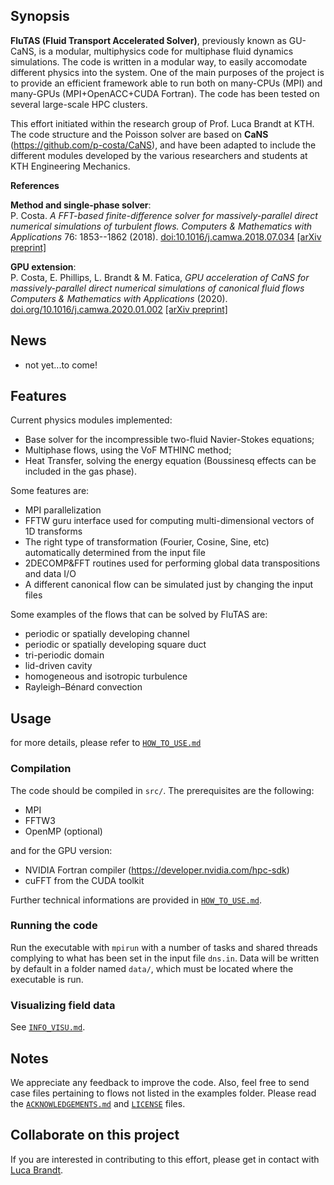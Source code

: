 ## Synopsis

**FluTAS (Fluid Transport Accelerated Solver)**, previously known as GU-CaNS, is a modular, multiphysics code for multiphase fluid dynamics simulations. The code is written in a modular way, to easily accomodate different physics into the system. One of the main purposes of the project is to provide an efficient framework able to run both on many-CPUs (MPI) and many-GPUs (MPI+OpenACC+CUDA Fortran). The code has been tested on several large-scale HPC clusters.

This effort initiated within the research group of Prof. Luca Brandt at KTH. The code structure and the Poisson solver are based on **CaNS** (https://github.com/p-costa/CaNS), and have been adapted to include the different modules developed by the various researchers and students at KTH Engineering Mechanics.

**References**

**Method and single-phase solver**:  
P. Costa. *A FFT-based finite-difference solver for massively-parallel direct numerical simulations of turbulent flows.* *Computers & Mathematics with Applications* 76: 1853--1862 (2018). [doi:10.1016/j.camwa.2018.07.034](https://doi.org/10.1016/j.camwa.2018.07.034) [[arXiv preprint]](https://arxiv.org/abs/1802.10323)

**GPU extension**:  
P. Costa, E. Phillips, L. Brandt & M. Fatica, *GPU acceleration of CaNS for massively-parallel direct numerical simulations of canonical fluid flows* *Computers & Mathematics with Applications* (2020). [doi.org/10.1016/j.camwa.2020.01.002](https://doi.org/10.1016/j.camwa.2020.01.002) [[arXiv preprint]](https://arxiv.org/abs/2001.05234)

## News
 * not yet...to come!

## Features
Current physics modules implemented:
 * Base solver for the incompressible two-fluid Navier-Stokes equations;
 * Multiphase flows, using the VoF MTHINC method;
 * Heat Transfer, solving the energy equation (Boussinesq effects can be included in the gas phase). 

Some features are:

 * MPI parallelization
 * FFTW guru interface used for computing multi-dimensional vectors of 1D transforms
 * The right type of transformation (Fourier, Cosine, Sine, etc) automatically determined from the input file
 * 2DECOMP&FFT routines used for performing global data transpositions and data I/O
 * A different canonical flow can be simulated just by changing the input files

Some examples of the flows that can be solved by FluTAS are:

 * periodic or spatially developing channel
 * periodic or spatially developing square duct
 * tri-periodic domain
 * lid-driven cavity
 * homogeneous and isotropic turbulence
 * Rayleigh–Bénard convection
 
## Usage
for more details, please refer to [`HOW_TO_USE.md`](./HOW_TO_USE.md)

### Compilation
The code should be compiled in `src/`. The prerequisites are the following:

 * MPI
 * FFTW3
 * OpenMP (optional)

and for the GPU version:

 * NVIDIA Fortran compiler (https://developer.nvidia.com/hpc-sdk)
 * cuFFT from the CUDA toolkit

Further technical informations are provided in [`HOW_TO_USE.md`](./HOW_TO_USE.md).

### Running the code
Run the executable with `mpirun` with a number of tasks and shared threads complying to what has been set in the input file `dns.in`. Data will be written by default in a folder named `data/`, which must be located where the executable is run.

### Visualizing field data
See [`INFO_VISU.md`](./INFO_VISU.md).



## Notes
We appreciate any feedback to improve the code. Also, feel free to send case files pertaining to flows not listed in the examples folder.
Please read the [`ACKNOWLEDGEMENTS.md`](./ACKNOWLEDGEMENTS.md) and [`LICENSE`](./LICENSE) files.

## Collaborate on this project
If you are interested in contributing to this effort, please get in contact with [Luca Brandt](mailto:luca@mech.kth.se).
